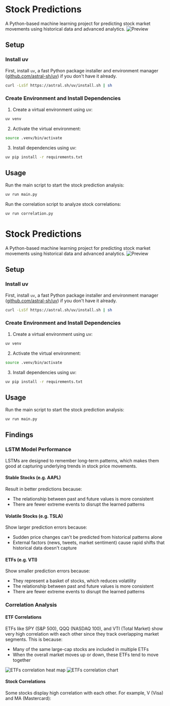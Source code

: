 # Stock Predictions

A Python-based machine learning project for predicting stock market movements using historical data and advanced analytics.
![Preview](https://github.com/user-attachments/assets/ac3d25ca-fefa-4c8b-b7f4-5e5f58a9d65f)

## Setup

### Install uv

First, install `uv`, a fast Python package installer and environment manager ([github.com/astral-sh/uv](https://github.com/astral-sh/uv)) if you don't have it already.

```bash
curl -LsSf https://astral.sh/uv/install.sh | sh
```

### Create Environment and Install Dependencies

1. Create a virtual environment using uv:

```bash
uv venv
```

2. Activate the virtual environment:

```bash
source .venv/bin/activate
```

3. Install dependencies using uv:

```bash
uv pip install -r requirements.txt
```

## Usage

Run the main script to start the stock prediction analysis:

```bash
uv run main.py
```

Run the correlation script to analyze stock correlations:

```bash
uv run correlation.py
```

# Stock Predictions

A Python-based machine learning project for predicting stock market movements using historical data and advanced analytics.
![Preview](https://github.com/user-attachments/assets/ac3d25ca-fefa-4c8b-b7f4-5e5f58a9d65f)

## Setup

### Install uv

First, install `uv`, a fast Python package installer and environment manager ([github.com/astral-sh/uv](https://github.com/astral-sh/uv)) if you don't have it already.

```bash
curl -LsSf https://astral.sh/uv/install.sh | sh
```

### Create Environment and Install Dependencies

1. Create a virtual environment using uv:

```bash
uv venv
```

2. Activate the virtual environment:

```bash
source .venv/bin/activate
```

3. Install dependencies using uv:

```bash
uv pip install -r requirements.txt
```

## Usage

Run the main script to start the stock prediction analysis:

```bash
uv run main.py
```

## Findings

### LSTM Model Performance

LSTMs are designed to remember long-term patterns, which makes them good at capturing underlying trends in stock price movements.

#### Stable Stocks (e.g. AAPL)

Result in better predictions because:

- The relationship between past and future values is more consistent
- There are fewer extreme events to disrupt the learned patterns

#### Volatile Stocks (e.g. TSLA)

Show larger prediction errors because:

- Sudden price changes can't be predicted from historical patterns alone
- External factors (news, tweets, market sentiment) cause rapid shifts that historical data doesn't capture

#### ETFs (e.g. VTI)

Show smaller prediction errors because:

- They represent a basket of stocks, which reduces volatility
- The relationship between past and future values is more consistent
- There are fewer extreme events to disrupt the learned patterns

### Correlation Analysis

#### ETF Correlations

ETFs like SPY (S&P 500), QQQ (NASDAQ 100), and VTI (Total Market) show very high correlation with each other since they track overlapping market segments. This is because:

- Many of the same large-cap stocks are included in multiple ETFs
- When the overall market moves up or down, these ETFs tend to move together

![ETFs correlation heat map](https://github.com/user-attachments/assets/aeff97a0-f225-4824-a559-492fd349ee8c)
![ETFs correlation chart](https://github.com/user-attachments/assets/b63c6c38-1b6a-437c-b1e3-70fb20872eb4)

#### Stock Correlations

Some stocks display high correlation with each other. For example, V (Visa) and MA (Mastercard):
